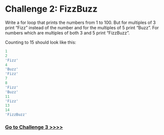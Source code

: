 # Challenge 2: FizzBuzz

Write a for loop that prints the numbers from 1 to 100. But for multiples of 3 print “Fizz” instead of the number and for the multiples of 5 print “Buzz”. For numbers which are multiples of both 3 and 5 print “FizzBuzz”.

Counting to 15 should look like this:

```js
1
2
'Fizz'
4
'Buzz'
'Fizz'
7
8
'Fizz'
'Buzz'
11
'Fizz'
13
14
'FizzBuzz'
```

### [Go to Challenge 3 >>>>](https://github.com/node-girls/beginners-javascript/blob/master/challenge03.md)
